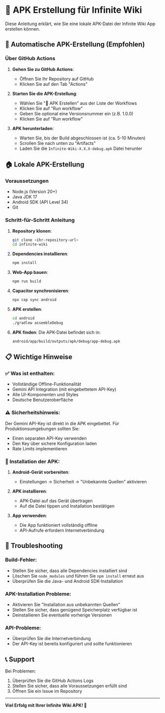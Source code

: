 # 📱 APK Erstellung für Infinite Wiki

Diese Anleitung erklärt, wie Sie eine lokale APK-Datei der Infinite Wiki App erstellen können.

## 🚀 Automatische APK-Erstellung (Empfohlen)

### Über GitHub Actions

1. **Gehen Sie zu GitHub Actions**:
   - Öffnen Sie Ihr Repository auf GitHub
   - Klicken Sie auf den Tab "Actions"

2. **Starten Sie die APK-Erstellung**:
   - Wählen Sie "📱 APK Erstellen" aus der Liste der Workflows
   - Klicken Sie auf "Run workflow"
   - Geben Sie optional eine Versionsnummer ein (z.B. 1.0.0)
   - Klicken Sie auf "Run workflow"

3. **APK herunterladen**:
   - Warten Sie, bis der Build abgeschlossen ist (ca. 5-10 Minuten)
   - Scrollen Sie nach unten zu "Artifacts"
   - Laden Sie die `Infinite-Wiki-X.X.X-debug.apk` Datei herunter

## 🏠 Lokale APK-Erstellung

### Voraussetzungen
- Node.js (Version 20+)
- Java JDK 17
- Android SDK (API Level 34)
- Git

### Schritt-für-Schritt Anleitung

1. **Repository klonen**:
   ```bash
   git clone <ihr-repository-url>
   cd infinite-wiki
   ```

2. **Dependencies installieren**:
   ```bash
   npm install
   ```

3. **Web-App bauen**:
   ```bash
   npm run build
   ```

4. **Capacitor synchronisieren**:
   ```bash
   npx cap sync android
   ```

5. **APK erstellen**:
   ```bash
   cd android
   ./gradlew assembleDebug
   ```

6. **APK finden**:
   Die APK-Datei befindet sich in:
   ```
   android/app/build/outputs/apk/debug/app-debug.apk
   ```

## 📋 Wichtige Hinweise

### ✅ Was ist enthalten:
- Vollständige Offline-Funktionalität
- Gemini API Integration (mit eingebettetem API-Key)
- Alle UI-Komponenten und Styles
- Deutsche Benutzeroberfläche

### ⚠️ Sicherheitshinweis:
Der Gemini API-Key ist direkt in die APK eingebettet. Für Produktionsumgebungen sollten Sie:
- Einen separaten API-Key verwenden
- Den Key über sichere Konfiguration laden
- Rate Limits implementieren

### 📱 Installation der APK:
1. **Android-Gerät vorbereiten**:
   - Einstellungen → Sicherheit → "Unbekannte Quellen" aktivieren
   
2. **APK installieren**:
   - APK-Datei auf das Gerät übertragen
   - Auf die Datei tippen und Installation bestätigen

3. **App verwenden**:
   - Die App funktioniert vollständig offline
   - API-Aufrufe erfordern Internetverbindung

## 🔧 Troubleshooting

### Build-Fehler:
- Stellen Sie sicher, dass alle Dependencies installiert sind
- Löschen Sie `node_modules` und führen Sie `npm install` erneut aus
- Überprüfen Sie die Java- und Android SDK-Installation

### APK-Installation Probleme:
- Aktivieren Sie "Installation aus unbekannten Quellen"
- Stellen Sie sicher, dass genügend Speicherplatz verfügbar ist
- Deinstallieren Sie eventuelle vorherige Versionen

### API-Probleme:
- Überprüfen Sie die Internetverbindung
- Der API-Key ist bereits konfiguriert und sollte funktionieren

## 📞 Support

Bei Problemen:
1. Überprüfen Sie die GitHub Actions Logs
2. Stellen Sie sicher, dass alle Voraussetzungen erfüllt sind
3. Öffnen Sie ein Issue im Repository

---

**Viel Erfolg mit Ihrer Infinite Wiki APK! 🎉**